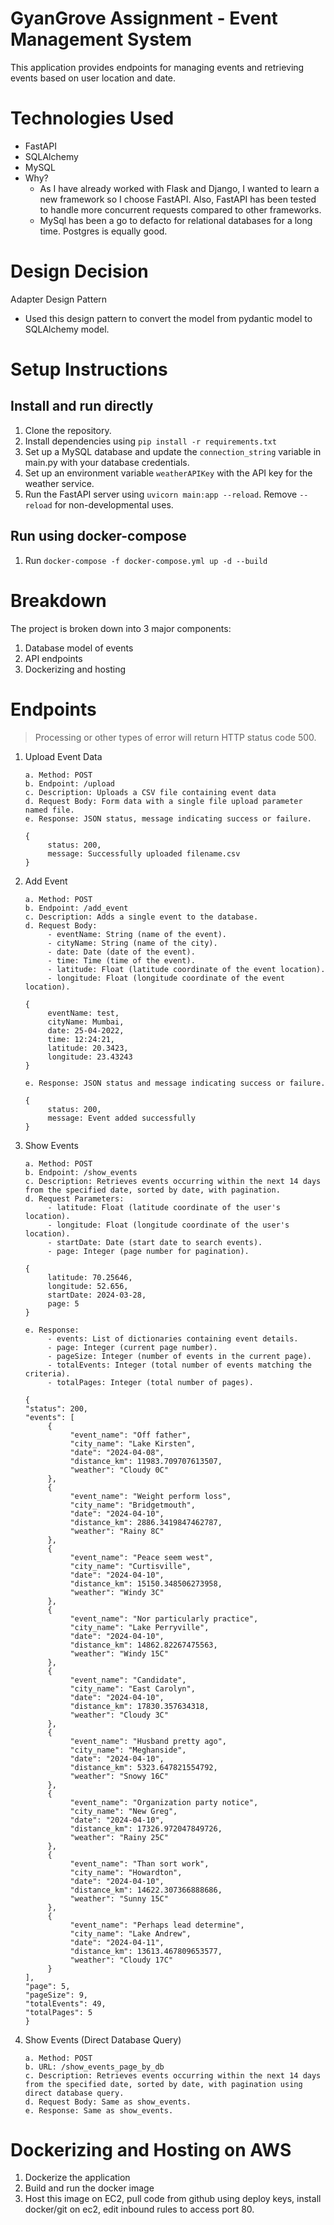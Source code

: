 # GyanGrove Assignment - Event Management System
This application provides endpoints for managing events and retrieving events based on user location and date.

# Technologies Used
  - FastAPI
  - SQLAlchemy
  - MySQL
  - Why? 
     - As I have already worked with Flask and Django, I wanted to learn a new framework so I choose FastAPI. Also, FastAPI has been tested to handle more concurrent requests compared to other frameworks.
     - MySql has been a go to defacto for relational databases for a long time. Postgres is equally good.  

# Design Decision

  Adapter Design Pattern
- Used this design pattern to convert the model from pydantic model to SQLAlchemy model.
    
# Setup Instructions

## Install and run directly
  1. Clone the repository.
  2. Install dependencies using `pip install -r requirements.txt`
  3. Set up a MySQL database and update the `connection_string` variable in main.py with your database credentials.
  4. Set up an environment variable `weatherAPIKey` with the API key for the weather service.
  5. Run the FastAPI server using `uvicorn main:app --reload`. Remove `--reload` for non-developmental uses.

## Run using docker-compose
1. Run `docker-compose -f docker-compose.yml up -d --build`

# Breakdown

The project is broken down into 3 major components:
1. Database model of events
2. API endpoints 
3. Dockerizing and hosting

# Endpoints

> Processing or other types of error will return HTTP status code 500.

1. Upload Event Data
     ```
     a. Method: POST
     b. Endpoint: /upload
     c. Description: Uploads a CSV file containing event data
     d. Request Body: Form data with a single file upload parameter named file.
     e. Response: JSON status, message indicating success or failure.

     {
          status: 200,
          message: Successfully uploaded filename.csv
     }
     ```

2. Add Event
     ```
     a. Method: POST
     b. Endpoint: /add_event
     c. Description: Adds a single event to the database.
     d. Request Body:
          - eventName: String (name of the event).
          - cityName: String (name of the city).
          - date: Date (date of the event).
          - time: Time (time of the event).
          - latitude: Float (latitude coordinate of the event location).
          - longitude: Float (longitude coordinate of the event location).

     {
          eventName: test,
          cityName: Mumbai,
          date: 25-04-2022,
          time: 12:24:21,
          latitude: 20.3423,
          longitude: 23.43243
     }

     e. Response: JSON status and message indicating success or failure.

     {
          status: 200,
          message: Event added successfully
     }
     ```

4. Show Events
     ```
     a. Method: POST
     b. Endpoint: /show_events
     c. Description: Retrieves events occurring within the next 14 days from the specified date, sorted by date, with pagination.
     d. Request Parameters:
          - latitude: Float (latitude coordinate of the user's location).
          - longitude: Float (longitude coordinate of the user's location).
          - startDate: Date (start date to search events).
          - page: Integer (page number for pagination).

     {
          latitude: 70.25646,
          longitude: 52.656,
          startDate: 2024-03-28,
          page: 5
     }

     e. Response:
          - events: List of dictionaries containing event details.
          - page: Integer (current page number).
          - pageSize: Integer (number of events in the current page).
          - totalEvents: Integer (total number of events matching the criteria).
          - totalPages: Integer (total number of pages).
     
     {
     "status": 200,
     "events": [
          {
               "event_name": "Off father",
               "city_name": "Lake Kirsten",
               "date": "2024-04-08",
               "distance_km": 11983.709707613507,
               "weather": "Cloudy 0C"
          },
          {
               "event_name": "Weight perform loss",
               "city_name": "Bridgetmouth",
               "date": "2024-04-10",
               "distance_km": 2886.3419847462787,
               "weather": "Rainy 8C"
          },
          {
               "event_name": "Peace seem west",
               "city_name": "Curtisville",
               "date": "2024-04-10",
               "distance_km": 15150.348506273958,
               "weather": "Windy 3C"
          },
          {
               "event_name": "Nor particularly practice",
               "city_name": "Lake Perryville",
               "date": "2024-04-10",
               "distance_km": 14862.82267475563,
               "weather": "Windy 15C"
          },
          {
               "event_name": "Candidate",
               "city_name": "East Carolyn",
               "date": "2024-04-10",
               "distance_km": 17830.357634318,
               "weather": "Cloudy 3C"
          },
          {
               "event_name": "Husband pretty ago",
               "city_name": "Meghanside",
               "date": "2024-04-10",
               "distance_km": 5323.647821554792,
               "weather": "Snowy 16C"
          },
          {
               "event_name": "Organization party notice",
               "city_name": "New Greg",
               "date": "2024-04-10",
               "distance_km": 17326.972047849726,
               "weather": "Rainy 25C"
          },
          {
               "event_name": "Than sort work",
               "city_name": "Howardton",
               "date": "2024-04-10",
               "distance_km": 14622.307366888686,
               "weather": "Sunny 15C"
          },
          {
               "event_name": "Perhaps lead determine",
               "city_name": "Lake Andrew",
               "date": "2024-04-11",
               "distance_km": 13613.467809653577,
               "weather": "Cloudy 17C"
          }
     ],
     "page": 5,
     "pageSize": 9,
     "totalEvents": 49,
     "totalPages": 5
     }
     ```

5. Show Events (Direct Database Query)
     ```
     a. Method: POST
     b. URL: /show_events_page_by_db
     c. Description: Retrieves events occurring within the next 14 days from the specified date, sorted by date, with pagination using direct database query.
     d. Request Body: Same as show_events.
     e. Response: Same as show_events.
     ```

# Dockerizing and Hosting on AWS
  1. Dockerize the application
  2. Build and run the docker image
  3. Host this image on EC2, pull code from github using deploy keys, install docker/git on ec2, edit inbound rules to access port 80.
